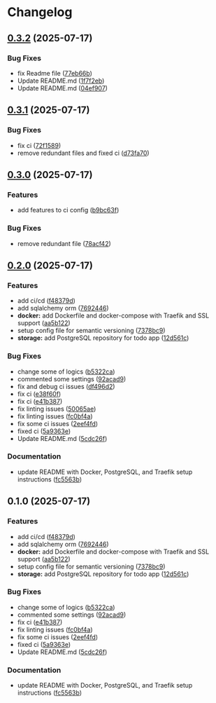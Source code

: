 # Changelog

## [0.3.2](https://github.com/Maede-alv/Todo-app/compare/v0.3.1...v0.3.2) (2025-07-17)


### Bug Fixes

* fix Readme file ([77eb66b](https://github.com/Maede-alv/Todo-app/commit/77eb66b0bb6b6094081423de46f7a4323412e60f))
* Update README.md ([1f7f2eb](https://github.com/Maede-alv/Todo-app/commit/1f7f2ebead2619372f0452906a6839ff4e5786b1))
* Update README.md ([04ef907](https://github.com/Maede-alv/Todo-app/commit/04ef9078626b2cedf53320ae0bef28f98a7364bd))

## [0.3.1](https://github.com/Maede-alv/Todo-app/compare/v0.3.0...v0.3.1) (2025-07-17)


### Bug Fixes

* fix ci ([72f1589](https://github.com/Maede-alv/Todo-app/commit/72f15892a8cce1cac9a8ff3526b610012131d2fc))
* remove redundant files and fixed ci ([d73fa70](https://github.com/Maede-alv/Todo-app/commit/d73fa702a0e098f70a874a72349a1655b9b5a028))

## [0.3.0](https://github.com/Maede-alv/Todo-app/compare/v0.2.0...v0.3.0) (2025-07-17)


### Features

* add features to ci config ([b9bc63f](https://github.com/Maede-alv/Todo-app/commit/b9bc63f3bc7caad4d7eeb3a2ab40327c5e246e3b))


### Bug Fixes

* remove redundant file ([78acf42](https://github.com/Maede-alv/Todo-app/commit/78acf423af819e7282481f01aab35e82fea8b393))

## [0.2.0](https://github.com/Maede-alv/Todo-app/compare/v0.1.0...v0.2.0) (2025-07-17)


### Features

* add ci/cd ([f48379d](https://github.com/Maede-alv/Todo-app/commit/f48379d60e370b45fe92cb33696da2287165b673))
* add sqlalchemy orm ([7692446](https://github.com/Maede-alv/Todo-app/commit/76924468ff86a0c63f8c98b78d742dddc1646f9b))
* **docker:** add Dockerfile and docker-compose with Traefik and SSL support ([aa5b122](https://github.com/Maede-alv/Todo-app/commit/aa5b122c791beac9c50829e0ec71276103ee4adc))
* setup config file for semantic versioning ([7378bc9](https://github.com/Maede-alv/Todo-app/commit/7378bc90b542597f309a8253005428a2fa672db0))
* **storage:** add PostgreSQL repository for todo app ([12d561c](https://github.com/Maede-alv/Todo-app/commit/12d561c9b18ab628175480de5f9384c2209de622))


### Bug Fixes

* change some of logics ([b5322ca](https://github.com/Maede-alv/Todo-app/commit/b5322ca607844a804351fa7a9d6549a33fe729c1))
* commented some settings ([92acad9](https://github.com/Maede-alv/Todo-app/commit/92acad9de5552fd0ace7f126f62a74f85526682b))
* fix and debug ci issues ([df496d2](https://github.com/Maede-alv/Todo-app/commit/df496d26b776d4a0ee0ac3c2183b4f48f033f60e))
* fix ci ([e38f60f](https://github.com/Maede-alv/Todo-app/commit/e38f60f1dd531ddf55eb09985baed13c9e0b6cbe))
* fix ci ([e41b387](https://github.com/Maede-alv/Todo-app/commit/e41b387dfeb8af71092a8a603df3df431fa37efe))
* fix linting issues ([50065ae](https://github.com/Maede-alv/Todo-app/commit/50065aebd9d02c0e590d0102c5d0522e1e1dd75a))
* fix linting issues ([fc0bf4a](https://github.com/Maede-alv/Todo-app/commit/fc0bf4a4bb758abcf992717b50dd42a84393ba79))
* fix some ci issues ([2eef4fd](https://github.com/Maede-alv/Todo-app/commit/2eef4fd1944ace0bcaf7c8925669bd7d731e0986))
* fixed ci ([5a9363e](https://github.com/Maede-alv/Todo-app/commit/5a9363e201c263dac196b4ea34b71385b735e596))
* Update README.md ([5cdc26f](https://github.com/Maede-alv/Todo-app/commit/5cdc26fc3d963b494d73e12db356158636c6c831))


### Documentation

* update README with Docker, PostgreSQL, and Traefik setup instructions ([fc5563b](https://github.com/Maede-alv/Todo-app/commit/fc5563bbbdbb386bd73812d1ecca5ec97fd09806))

## 0.1.0 (2025-07-17)


### Features

* add ci/cd ([f48379d](https://github.com/Maede-alv/Todo-app/commit/f48379d60e370b45fe92cb33696da2287165b673))
* add sqlalchemy orm ([7692446](https://github.com/Maede-alv/Todo-app/commit/76924468ff86a0c63f8c98b78d742dddc1646f9b))
* **docker:** add Dockerfile and docker-compose with Traefik and SSL support ([aa5b122](https://github.com/Maede-alv/Todo-app/commit/aa5b122c791beac9c50829e0ec71276103ee4adc))
* setup config file for semantic versioning ([7378bc9](https://github.com/Maede-alv/Todo-app/commit/7378bc90b542597f309a8253005428a2fa672db0))
* **storage:** add PostgreSQL repository for todo app ([12d561c](https://github.com/Maede-alv/Todo-app/commit/12d561c9b18ab628175480de5f9384c2209de622))


### Bug Fixes

* change some of logics ([b5322ca](https://github.com/Maede-alv/Todo-app/commit/b5322ca607844a804351fa7a9d6549a33fe729c1))
* commented some settings ([92acad9](https://github.com/Maede-alv/Todo-app/commit/92acad9de5552fd0ace7f126f62a74f85526682b))
* fix ci ([e41b387](https://github.com/Maede-alv/Todo-app/commit/e41b387dfeb8af71092a8a603df3df431fa37efe))
* fix linting issues ([fc0bf4a](https://github.com/Maede-alv/Todo-app/commit/fc0bf4a4bb758abcf992717b50dd42a84393ba79))
* fix some ci issues ([2eef4fd](https://github.com/Maede-alv/Todo-app/commit/2eef4fd1944ace0bcaf7c8925669bd7d731e0986))
* fixed ci ([5a9363e](https://github.com/Maede-alv/Todo-app/commit/5a9363e201c263dac196b4ea34b71385b735e596))
* Update README.md ([5cdc26f](https://github.com/Maede-alv/Todo-app/commit/5cdc26fc3d963b494d73e12db356158636c6c831))


### Documentation

* update README with Docker, PostgreSQL, and Traefik setup instructions ([fc5563b](https://github.com/Maede-alv/Todo-app/commit/fc5563bbbdbb386bd73812d1ecca5ec97fd09806))
